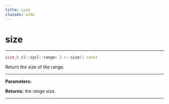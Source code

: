 ```yaml
---
title: size
classes: wide
---
```

# size

---

```cpp
size_t cl::sycl::range< 2 >::size() const
```


Return the size of the range. 


---
**Parameters:**

**Returns:** the range size. 

---
